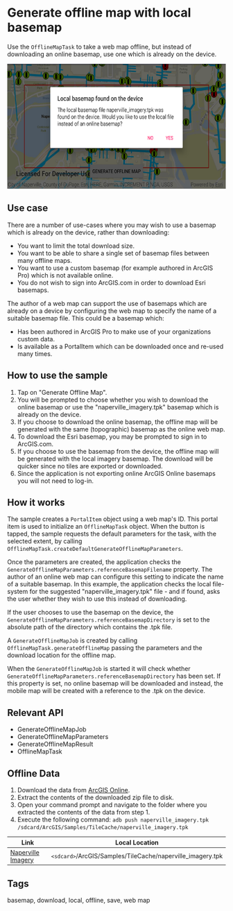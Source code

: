 # Generate offline map with local basemap

Use the `OfflineMapTask` to take a web map offline, but instead of downloading an online basemap, use one which is already on the device.

![Image of generate offline map with local basemap](generate-offline-map-with-local-basemap.png)

## Use case

There are a number of use-cases where you may wish to use a basemap which is already on the device, rather than downloading:

* You want to limit the total download size.
* You want to be able to share a single set of basemap files between many offline maps.
* You want to use a custom basemap (for example authored in ArcGIS Pro) which is not available online.
* You do not wish to sign into ArcGIS.com in order to download Esri basemaps.

The author of a web map can support the use of basemaps which are already on a device by configuring the web map to specify the name of a suitable basemap file. This could be a basemap which:

* Has been authored in ArcGIS Pro to make use of your organizations custom data.
* Is available as a PortalItem which can be downloaded once and re-used many times.

## How to use the sample

1. Tap on "Generate Offline Map".
2. You will be prompted to choose whether you wish to download the online basemap or use the "naperville_imagery.tpk" basemap which is already on the device.
3. If you choose to download the online basemap, the offline map will be generated with the same (topographic) basemap as the online web map.
4. To download the Esri basemap, you may be prompted to sign in to ArcGIS.com.
5. If you choose to use the basemap from the device, the offline map will be generated with the local imagery basemap. The download will be quicker since no tiles are exported or downloaded.
6. Since the application is not exporting online ArcGIS Online basemaps you will not need to log-in.

## How it works

The sample creates a `PortalItem` object using a web map's ID. This portal item is used to initialize an `OfflineMapTask` object. When the button is tapped, the sample requests the default parameters for the task, with the selected extent, by calling `OfflineMapTask.createDefaultGenerateOfflineMapParameters`. 

Once the parameters are created, the application checks the `GenerateOfflineMapParameters.referenceBasemapFilename` property. The author of an online web map can configure this setting to indicate the name of a suitable basemap. In this example, the application checks the local file-system for the suggested "naperville_imagery.tpk" file - and if found, asks the user whether they wish to use this instead of downloading.

If the user chooses to use the basemap on the device, the `GenerateOfflineMapParameters.referenceBasemapDirectory` is set to the absolute path of the directory which contains the .tpk file.

A `GenerateOfflineMapJob` is created by calling `OfflineMapTask.generateOfflineMap` passing the parameters and the download location for the offline map.

When the `GenerateOfflineMapJob` is started it will check whether `GenerateOfflineMapParameters.referenceBasemapDirectory` has been set. If this property is set, no online basemap will be downloaded and instead, the mobile map will be created with a reference to the .tpk on the device.

## Relevant API

* GenerateOfflineMapJob
* GenerateOfflineMapParameters
* GenerateOfflineMapResult
* OfflineMapTask

## Offline Data
1. Download the data from [ArcGIS Online](https://arcgisruntime.maps.arcgis.com/home/item.html?id=628e8e3521cf45e9a28a12fe10c02c4d).
1. Extract the contents of the downloaded zip file to disk.
1. Open your command prompt and navigate to the folder where you extracted the contents of the data from step 1.
1. Execute the following command:
`adb push naperville_imagery.tpk /sdcard/ArcGIS/Samples/TileCache/naperville_imagery.tpk`

Link | Local Location
---------|-------|
|[Naperville Imagery](https://arcgisruntime.maps.arcgis.com/home/item.html?id=628e8e3521cf45e9a28a12fe10c02c4d)| `<sdcard>`/ArcGIS/Samples/TileCache/naperville_imagery.tpk|

## Tags

basemap, download, local, offline, save, web map